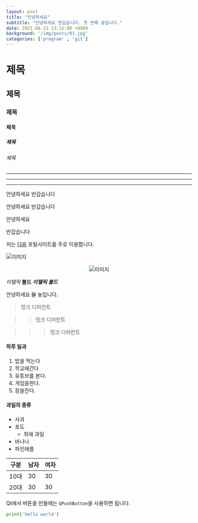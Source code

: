 ```yaml
---
layout: post
title: "안녕하세요"
subtitle: "안녕하세요 반갑습니다. 첫 번째 글입니다."
date: 2021-06-23 13:15:00 +0900
background: '/img/posts/01.jpg'
categories: ['program' , 'git']
---
```

# 제목

## 제목

### 제목

#### 제목

##### 제목

###### 제목

***

---

___

안녕하세요 반갑습니다

안녕하세요
반갑습니다

안녕하세요

반갑습니다

저는 [다음](http://daum.net) 포털사이트를 주로 이용합니다.

![이미지](https://img1.daumcdn.net/thumb/R720x0.q80/?scode=mtistory2&fname=http%3A%2F%2Fcfile7.uf.tistory.com%2Fimage%2F24283C3858F778CA2EFABE)

<p style ="text-align:center;"><img src="https://img1.daumcdn.net/thumb/R720x0.q80/?scode=mtistory2&fname=http%3A%2F%2Fcfile7.uf.tistory.com%2Fimage%2F24283C3858F778CA2EFABE" alt="이미지">
</p>

*이텔릭* **볼드** ***이텔릭 볼드***

안녕하세요 ~~잘~~ 뇽입니다.

> 띵크 디퍼런트

>> 띵크 디퍼런트

>>> 띵크 디퍼런트

#### 하루 일과

1. 밥을 먹는다
1. 학교에간다
1. 유튜브를 본다.
1. 게임을한다.
1. 잠을잔다.

#### 과일의 종류

- 사과
- 포도
  - 최애 과일
- 바나나
- 파인애플

| 구분 | 남자 | 여자 |
| --- | --- | --- |
| 10대 | 30 | 30 |
| 20대 | 30 | 30 |

Qt에서 버튼을 만들때는 `QPushButton`을 사용하면 됩니다.

```python
print('hello world')
```




